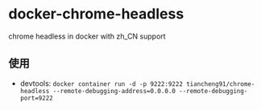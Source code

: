 # docker-chrome-headless
chrome headless in docker with zh_CN support

## 使用
- devtools: `docker container run -d -p 9222:9222 tiancheng91/chrome-headless --remote-debugging-address=0.0.0.0 --remote-debugging-port=9222`